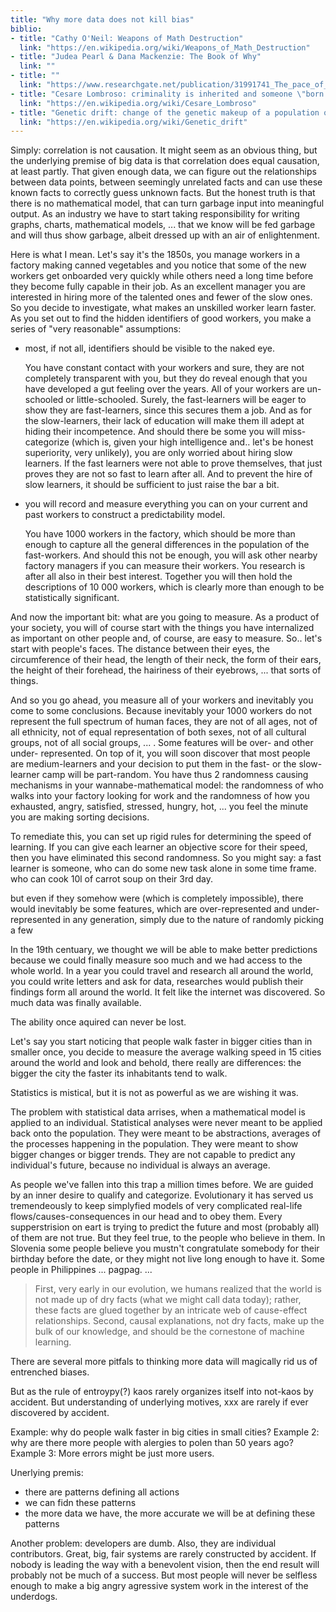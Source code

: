 ```yaml
---
title: "Why more data does not kill bias"
biblio:
- title: "Cathy O'Neil: Weapons of Math Destruction"
  link: "https://en.wikipedia.org/wiki/Weapons_of_Math_Destruction"
- title: "Judea Pearl & Dana Mackenzie: The Book of Why"
  link: ""
- title: ""
  link: "https://www.researchgate.net/publication/31991741_The_pace_of_life"
- title: "Cesare Lombroso: criminality is inherited and someone \"born criminal\" could be identified by physical defects"
  link: "https://en.wikipedia.org/wiki/Cesare_Lombroso"
- title: "Genetic drift: change of the genetic makeup of a population over time due to randomness."
  link: "https://en.wikipedia.org/wiki/Genetic_drift"
---
```


Simply: correlation is not causation. It might seem as an obvious thing, but the underlying premise of big data is that correlation does equal causation, at least partly. That given enough data, we can figure out the relationships between data points, between seemingly unrelated facts and can use these known facts to correctly guess unknown facts. But the honest truth is that there is no mathematical model, that can turn garbage input into meaningful output. As an industry we have to start taking responsibility for writing graphs, charts, mathematical models, ... that we know will be fed garbage and will thus show garbage, albeit dressed up with an air of enlightenment.

Here is what I mean. Let's say it's the 1850s, you manage workers in a factory making canned vegetables and you notice that some of the new workers get onboarded very quickly while others need a long time before they become fully capable in their job. As an excellent manager you are interested in hiring more of the talented ones and fewer of the slow ones. So you decide to investigate, what makes an unskilled worker learn faster. As you set out to find the hidden identifiers of good workers, you make a series of "very reasonable" assumptions:
- most, if not all, identifiers should be visible to the naked eye.

  You have constant contact with your workers and sure, they are not completely transparent with you, but they do reveal enough that you have developed a gut feeling over the years.
  All of your workers are un-schooled or little-schooled. Surely, the fast-learners will be eager to show they are fast-learners, since this secures them a job. And as for the slow-learners, their lack of education will make them ill adept at hiding their incompetence. And should there be some you will miss-categorize (which is, given your high intelligence and.. let's be honest superiority, very unlikely), you are only worried about hiring slow learners. If the fast learners were not able to prove themselves, that just proves they are not so fast to learn after all. And to prevent the hire of slow learners, it should be sufficient to just raise the bar a bit.

- you will record and measure everything you can on your current and past workers to construct a predictability model.

  You have 1000 workers in the factory, which should be more than enough to capture all the general differences in the population of the fast-workers. And should this not be enough, you will ask other nearby factory managers if you can measure their workers. You research is after all also in their best interest. Together you will then hold the descriptions of 10 000 workers, which is clearly more than enough to be statistically significant.

And now the important bit: what are you going to measure. As a product of your society, you will of course start with the things you have internalized as important on other people and, of course, are easy to measure. So.. let's start with people's faces. The distance between their eyes, the circumference of their head, the length of their neck, the form of their ears, the height of their forehead, the hairiness of their eyebrows, ... that sorts of things.

And so you go ahead, you measure all of your workers and inevitably you come to some conclusions. Because inevitably your 1000 workers do not represent the full spectrum of human faces, they are not of all ages, not of all ethnicity, not of equal representation of both sexes, not of all cultural groups, not of all social groups, ... . Some features will be over- and other under- represented. On top of it, you will soon discover that most people are medium-learners and your decision to put them in the fast- or the slow-learner camp will be part-random. You have thus 2 randomness causing mechanisms in your wannabe-mathematical model: the randomness of who walks into your factory looking for work and the randomness of how you exhausted, angry, satisfied, stressed, hungry, hot, ... you feel the minute you are making sorting decisions.

To remediate this, you can set up rigid rules for determining the speed of learning. If you can give each learner an objective score for their speed, then you have eliminated this second randomness. So you might say: a fast learner is someone, who can do some new task alone in some time frame.  
 who can cook 10l of carrot soup on their 3rd day.



but even if they somehow were (which is completely impossible), there would inevitably be some features, which are over-represented and under-represented in any generation, simply due to the nature of randomly picking a few





In the 19th centuary, we thought we will be able to make better predictions because we could finally measure soo much and we had access to the whole world. In a year you could travel and research all around the world, you could write letters and ask for data, researches would publish their findings form all around the world. It felt like the internet was discovered. So much data was finally available.  


The ability once aquired can never be lost.

Let's say you start noticing that people walk faster in bigger cities than in smaller once, you decide to measure the average walking speed in 15 cities around the world and look and behold, there really are differences: the bigger the city the faster its inhabitants tend to walk.


Statistics is mistical, but it is not as powerful as we are wishing it was.



The problem with statistical data arrises, when a mathematical model is applied to an individual. Statistical analyses were never meant to be applied back onto the population. They were meant to be abstractions, averages of the processes happening in the population. They were meant to show bigger changes or bigger trends. They are not capable to predict any individual's future, because no individual is always an average.


As people we've fallen into this trap a million times before. We are guided by an inner desire to qualify and categorize. Evolutionary it has served us tremendeously to keep simplyfied models of very complicated real-life flows/causes-consequences in our head and to obey them. Every supperstrision on eart is trying to predict the future and most (probably all) of them are not true. But they feel true, to the people who believe in them. In Slovenia some people believe you mustn't congratulate somebody for their birthday before the date, or they might not live long enough to have it. Some people in Philippines ... pagpag. ...

> First, very early in our evolution, we humans realized that the world is not made up of dry facts (what we might call data today); rather, these facts are glued together by an intricate web of cause-effect relationships. Second, causal explanations, not dry facts, make up the bulk of our knowledge, and should be the cornestone of machine learning.


There are several more pitfals to thinking more data will magically rid us of entrenched biases.


But as the rule of entroypy(?) kaos rarely organizes itself into not-kaos by accident.
But understanding of underlying motives, xxx are rarely if ever discovered by accident.

Example: why do people walk faster in big cities in small cities?
Example 2: why are there more people with alergies to polen than 50 years ago?
Example 3: More errors might be just more users.


Unerlying premis:
- there are patterns defining all actions
- we can fidn these patterns
- the more data we have, the more accurate we will be at defining these patterns

Another problem: developers are dumb. Also, they are individual contributors. Great, big, fair systems are rarely constructed by accident. If nobody is leading the way with a benevolent vision, then the end result will probably not be much of a success. But most people will never be selfless enough to make a big angry agressive system work in the interest of the underdogs.
